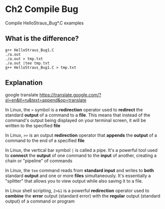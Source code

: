 # Ch2 Compile Bug
Compile HelloStraus_Bug*.C examples

## What is the difference?


```
g++ HelloStraus_Bug1.C
./a.out
./a.out > tmp.txt
./a.out |tee tmp.txt
g++ HelloStraus_Bug1.C > tmp.txt
```

## Explanation
google translate https://translate.google.com/?sl=en&tl=ru&text=append&op=translate

In Linux, the
`>` symbol is a **redirection** operator used to **redirect** the standard **output** of a command to a **file**. This means that instead of the command's output being displayed on your terminal screen, it will be written to the specified **file**

In Linux,
`>>` is an output **redirection** operator that **appends** the **output** of a command to the end of a specified **file**

In Linux, the vertical bar symbol `|` is called a
pipe. It's a powerful tool used to **connect** the **output** of one command to the **input** of another, creating a chain or "pipeline" of commands

In Linux, the `tee` command reads from **standard input** and writes to **both** standard **output** and one or more **files** simultaneously. It's essentially a "splitter" that allows you to view output while also saving it to a file. 

In Linux shell scripting,
`2>&1` is a powerful **redirection** operator used to **combine** the **error** output (standard error) with the **regular** output (standard output) of a command or program
